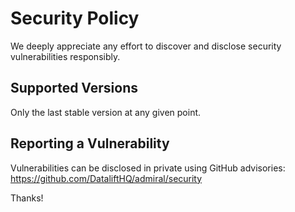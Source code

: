 # Security Policy

We deeply appreciate any effort to discover and disclose security vulnerabilities responsibly.

## Supported Versions

Only the last stable version at any given point.

## Reporting a Vulnerability

Vulnerabilities can be disclosed in private using GitHub advisories: https://github.com/DataliftHQ/admiral/security

Thanks!
